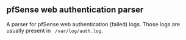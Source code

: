 ## pfSense web authentication parser

A parser for pfSense web authentication (failed) logs.
Those logs are usually present in ` /var/log/auth.log`.

